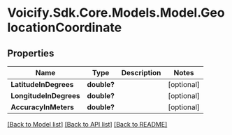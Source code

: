 # Voicify.Sdk.Core.Models.Model.GeolocationCoordinate
## Properties

Name | Type | Description | Notes
------------ | ------------- | ------------- | -------------
**LatitudeInDegrees** | **double?** |  | [optional] 
**LongitudeInDegrees** | **double?** |  | [optional] 
**AccuracyInMeters** | **double?** |  | [optional] 

[[Back to Model list]](../README.md#documentation-for-models) [[Back to API list]](../README.md#documentation-for-api-endpoints) [[Back to README]](../README.md)

